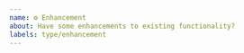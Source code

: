 ```yaml
---
name: ⚙ Enhancement
about: Have some enhancements to existing functionality?
labels: type/enhancement
---
```

<!--
- Please target the next minor branch when sending enhancements.
- Indicate if this will bring deprecations.
- Always add tests and ensure they pass.
- Without tests, your pull request will likely be closed.
-->
